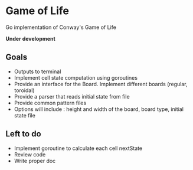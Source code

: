 # Game of Life
Go implementation of Conway's Game of Life

**Under development**

## Goals
- Outputs to terminal
- Implement cell state computation using goroutines
- Provide an interface for the Board. Implement different boards (regular, toroidal)
- Provide a parser that reads initial state from file
- Provide common pattern files
- Options will include : height and width of the board, board type, initial state file


## Left to do
- Implement goroutine to calculate each cell nextState
- Review code
- Write proper doc
